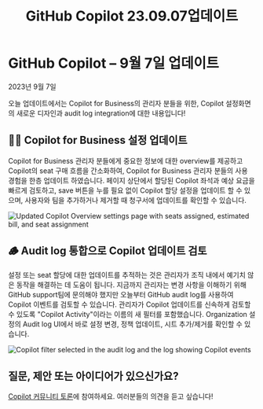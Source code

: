 ﻿---
layout: default
title: GitHub Copilot 23.09.07업데이트
nav_order: 12
parent: 07. GitHub 주요 블로그
---

# <a name="_78jvttr495si"></a>**GitHub Copilot – 9월 7일 업데이트**
2023년 9월 7일

오늘 업데이트에서는 Copilot for Business의 관리자 분들을 위한,  Copilot 설정화면의 새로운 디자인과 audit log integration에 대한 내용입니다!
## <a name="_86m2t65hh2ju"></a>**💅🏻 Copilot for Business 설정 업데이트**
Copilot for Business 관리자 분들에게 중요한 정보에 대한 overview를 제공하고 Copilot의 seat 구매 흐름을 간소화하여, Copilot for Business 관리자 분들의 사용 경험을 한층 업데이트 하였습니다. 페이지 상단에서 할당된 Copilot 좌석과 예상 요금을 빠르게 검토하고, save 버튼을 누를 필요 없이 Copilot 할당 설정을 업데이트 할 수 있으며, 사용자와 팀을 추가하거나 제거할 때 청구서에 업데이트를 확인할 수 있습니다.

![Updated Copilot Overview settings page with seats assigned, estimated bill, and seat assignment](./12src/Aspose.Words.32a80f5c-0dda-4274-81f1-bb0ab448d261.001.png)
## <a name="_a6pmxyorrdg2"></a>**🪵 Audit log 통합으로 Copilot 업데이트 검토**
설정 또는 seat 할당에 대한 업데이트를 추적하는 것은 관리자가 조직 내에서 예기치 않은 동작을 해결하는 데 도움이 됩니다. 지금까지 관리자는 변경 사항을 이해하기 위해 GitHub support팀에 문의해야 했지만 오늘부터 GitHub audit log를 사용하여 Copilot 이벤트를 검토할 수 있습니다. 관리자가 Copilot 업데이트를 신속하게 검토할 수 있도록 "Copilot Activity"이라는 이름의 새 필터를 포함했습니다. Organization 설정의 Audit log UI에서 바로 설정 변경, 정책 업데이트, 시트 추가/제거를 확인할 수 있습니다.

![Copilot filter selected in the audit log and the log showing Copilot events](./12src/Aspose.Words.32a80f5c-0dda-4274-81f1-bb0ab448d261.002.png)
## <a name="_ylcogg629l7f"></a>**질문, 제안 또는 아이디어가 있으신가요?**
[Copilot 커뮤니티 토론](https://github.com/orgs/community/discussions/categories/copilot)에 참여하세요. 여러분들의 의견을 듣고 싶습니다!

